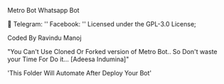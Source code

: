 Metro Bot Whatsapp Bot                       

🎲 Telegram: ''
Facebook: ''
Licensed under the  GPL-3.0 License;

Coded By Ravindu Manoj

"You Can't Use Cloned Or Forked version of Metro Bot.. So Don't waste your Time For Do it... [Adeesa Indumina]"

 'This Folder Will Automate After Deploy Your Bot'
